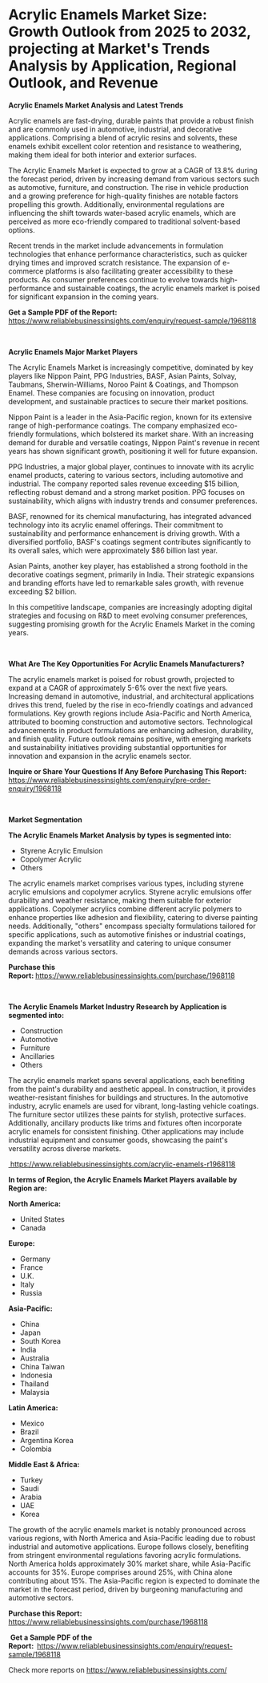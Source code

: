 <p><h1>Acrylic Enamels Market Size: Growth Outlook from 2025 to 2032, projecting at Market's Trends Analysis by Application, Regional Outlook, and Revenue</h1></p><p><strong>Acrylic Enamels Market Analysis and Latest Trends</strong></p>
<p><p>Acrylic enamels are fast-drying, durable paints that provide a robust finish and are commonly used in automotive, industrial, and decorative applications. Comprising a blend of acrylic resins and solvents, these enamels exhibit excellent color retention and resistance to weathering, making them ideal for both interior and exterior surfaces.</p><p>The Acrylic Enamels Market is expected to grow at a CAGR of 13.8% during the forecast period, driven by increasing demand from various sectors such as automotive, furniture, and construction. The rise in vehicle production and a growing preference for high-quality finishes are notable factors propelling this growth. Additionally, environmental regulations are influencing the shift towards water-based acrylic enamels, which are perceived as more eco-friendly compared to traditional solvent-based options.</p><p>Recent trends in the market include advancements in formulation technologies that enhance performance characteristics, such as quicker drying times and improved scratch resistance. The expansion of e-commerce platforms is also facilitating greater accessibility to these products. As consumer preferences continue to evolve towards high-performance and sustainable coatings, the acrylic enamels market is poised for significant expansion in the coming years.</p></p>
<p><strong>Get a Sample PDF of the Report:&nbsp;</strong> <a href="https://www.reliablebusinessinsights.com/enquiry/request-sample/1968118?utm_campaign=3455&utm_medium=2&utm_source=Github&utm_content=ia&utm_term=01042025&utm_id=acrylic-enamels">https://www.reliablebusinessinsights.com/enquiry/request-sample/1968118</a></p>
<p>&nbsp;</p>
<p><strong>Acrylic Enamels Major Market Players</strong></p>
<p><p>The Acrylic Enamels Market is increasingly competitive, dominated by key players like Nippon Paint, PPG Industries, BASF, Asian Paints, Solvay, Taubmans, Sherwin-Williams, Noroo Paint & Coatings, and Thompson Enamel. These companies are focusing on innovation, product development, and sustainable practices to secure their market positions.</p><p>Nippon Paint is a leader in the Asia-Pacific region, known for its extensive range of high-performance coatings. The company emphasized eco-friendly formulations, which bolstered its market share. With an increasing demand for durable and versatile coatings, Nippon Paint's revenue in recent years has shown significant growth, positioning it well for future expansion.</p><p>PPG Industries, a major global player, continues to innovate with its acrylic enamel products, catering to various sectors, including automotive and industrial. The company reported sales revenue exceeding $15 billion, reflecting robust demand and a strong market position. PPG focuses on sustainability, which aligns with industry trends and consumer preferences.</p><p>BASF, renowned for its chemical manufacturing, has integrated advanced technology into its acrylic enamel offerings. Their commitment to sustainability and performance enhancement is driving growth. With a diversified portfolio, BASF's coatings segment contributes significantly to its overall sales, which were approximately $86 billion last year.</p><p>Asian Paints, another key player, has established a strong foothold in the decorative coatings segment, primarily in India. Their strategic expansions and branding efforts have led to remarkable sales growth, with revenue exceeding $2 billion. </p><p>In this competitive landscape, companies are increasingly adopting digital strategies and focusing on R&D to meet evolving consumer preferences, suggesting promising growth for the Acrylic Enamels Market in the coming years.</p></p>
<p>&nbsp;</p>
<p><strong>What Are The Key Opportunities For Acrylic Enamels Manufacturers?</strong></p>
<p><p>The acrylic enamels market is poised for robust growth, projected to expand at a CAGR of approximately 5-6% over the next five years. Increasing demand in automotive, industrial, and architectural applications drives this trend, fueled by the rise in eco-friendly coatings and advanced formulations. Key growth regions include Asia-Pacific and North America, attributed to booming construction and automotive sectors. Technological advancements in product formulations are enhancing adhesion, durability, and finish quality. Future outlook remains positive, with emerging markets and sustainability initiatives providing substantial opportunities for innovation and expansion in the acrylic enamels sector.</p></p>
<p><strong>Inquire or Share Your Questions If Any Before Purchasing This Report:</strong> <a href="https://www.reliablebusinessinsights.com/enquiry/pre-order-enquiry/1968118?utm_campaign=3455&utm_medium=2&utm_source=Github&utm_content=ia&utm_term=01042025&utm_id=acrylic-enamels">https://www.reliablebusinessinsights.com/enquiry/pre-order-enquiry/1968118</a></p>
<p>&nbsp;</p>
<p><strong>Market Segmentation</strong></p>
<p><strong>The Acrylic Enamels Market Analysis by types is segmented into:</strong></p>
<p><ul><li>Styrene Acrylic Emulsion</li><li>Copolymer Acrylic</li><li>Others</li></ul></p>
<p><p>The acrylic enamels market comprises various types, including styrene acrylic emulsions and copolymer acrylics. Styrene acrylic emulsions offer durability and weather resistance, making them suitable for exterior applications. Copolymer acrylics combine different acrylic polymers to enhance properties like adhesion and flexibility, catering to diverse painting needs. Additionally, "others" encompass specialty formulations tailored for specific applications, such as automotive finishes or industrial coatings, expanding the market's versatility and catering to unique consumer demands across various sectors.</p></p>
<p><strong>Purchase this Report:&nbsp;</strong><a href="https://www.reliablebusinessinsights.com/purchase/1968118?utm_campaign=3455&utm_medium=2&utm_source=Github&utm_content=ia&utm_term=01042025&utm_id=acrylic-enamels">https://www.reliablebusinessinsights.com/purchase/1968118</a></p>
<p>&nbsp;</p>
<p><strong>The Acrylic Enamels Market Industry Research by Application is segmented into:</strong></p>
<p><ul><li>Construction</li><li>Automotive</li><li>Furniture</li><li>Ancillaries</li><li>Others</li></ul></p>
<p><p>The acrylic enamels market spans several applications, each benefiting from the paint's durability and aesthetic appeal. In construction, it provides weather-resistant finishes for buildings and structures. In the automotive industry, acrylic enamels are used for vibrant, long-lasting vehicle coatings. The furniture sector utilizes these paints for stylish, protective surfaces. Additionally, ancillary products like trims and fixtures often incorporate acrylic enamels for consistent finishing. Other applications may include industrial equipment and consumer goods, showcasing the paint's versatility across diverse markets.</p></p>
<p><a href="https://www.reliablebusinessinsights.com/acrylic-enamels-r1968118?utm_campaign=3455&utm_medium=2&utm_source=Github&utm_content=ia&utm_term=01042025&utm_id=acrylic-enamels">&nbsp;https://www.reliablebusinessinsights.com/acrylic-enamels-r1968118</a></p>
<p><strong>In terms of Region, the Acrylic Enamels Market Players available by Region are:</strong></p>
<p>
    <p> <strong> North America: </strong>
        <ul>
            <li>United States</li>
            <li>Canada</li>
        </ul>
        </p> 
    <p> <strong> Europe: </strong>
        <ul>
            <li>Germany</li>
            <li>France</li>
            <li>U.K.</li>
            <li>Italy</li>
            <li>Russia</li>
        </ul>
        </p> 
    <p> <strong> Asia-Pacific: </strong>
        <ul>
            <li>China</li>
            <li>Japan</li>
            <li>South Korea</li>
            <li>India</li>
            <li>Australia</li>
            <li>China Taiwan</li>
            <li>Indonesia</li>
            <li>Thailand</li>
            <li>Malaysia</li>
        </ul>
        </p> 
    <p> <strong> Latin America: </strong>
        <ul>
            <li>Mexico</li>
            <li>Brazil</li>
            <li>Argentina Korea</li>
            <li>Colombia</li>
        </ul>
        </p> 
    <p> <strong> Middle East & Africa: </strong>
        <ul>
            <li>Turkey</li>
            <li>Saudi</li>
            <li>Arabia</li>
            <li>UAE</li>
            <li>Korea</li>
        </ul>
    </p>
    </p>
<p><p>The growth of the acrylic enamels market is notably pronounced across various regions, with North America and Asia-Pacific leading due to robust industrial and automotive applications. Europe follows closely, benefiting from stringent environmental regulations favoring acrylic formulations. North America holds approximately 30% market share, while Asia-Pacific accounts for 35%. Europe comprises around 25%, with China alone contributing about 15%. The Asia-Pacific region is expected to dominate the market in the forecast period, driven by burgeoning manufacturing and automotive sectors.</p></p>
<p><strong>Purchase this Report: </strong><a href="https://www.reliablebusinessinsights.com/purchase/1968118?utm_campaign=3455&utm_medium=2&utm_source=Github&utm_content=ia&utm_term=01042025&utm_id=acrylic-enamels">https://www.reliablebusinessinsights.com/purchase/1968118</a></p>
<p>&nbsp;<strong>Get a Sample PDF of the Report:&nbsp;&nbsp;</strong><a href="https://www.reliablebusinessinsights.com/enquiry/request-sample/1968118?utm_campaign=3455&utm_medium=2&utm_source=Github&utm_content=ia&utm_term=01042025&utm_id=acrylic-enamels">https://www.reliablebusinessinsights.com/enquiry/request-sample/1968118</a></p>
<p><strong></strong></p>
<p>Check more reports on <a href="https://www.reliablebusinessinsights.com/?utm_campaign=3455&utm_medium=2&utm_source=Github&utm_content=ia&utm_term=01042025&utm_id=acrylic-enamels">https://www.reliablebusinessinsights.com/</a></p>